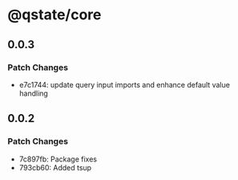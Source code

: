 # @qstate/core

## 0.0.3

### Patch Changes

- e7c1744: update query input imports and enhance default value handling

## 0.0.2

### Patch Changes

- 7c897fb: Package fixes
- 793cb60: Added tsup
